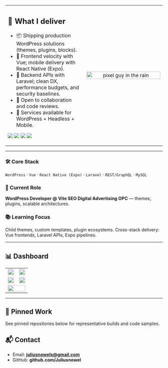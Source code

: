 <!-- HERO: two-column layout -->
<table width="100%">
  <tr>
    <td width="50%" valign="top">

<h2 align="left">🧭 What I deliver</h2>

- 📦 Shipping production WordPress solutions (themes, plugins, blocks).
- 🚀 Frontend velocity with Vue; mobile delivery with React Native (Expo).
- 🧰 Backend APIs with Laravel; clean DX, performance budgets, and security baselines.
- 🤝 Open to collaboration and code reviews.
- 🧾 Services available for WordPress + Headless + Mobile.

<!-- Social + contact badges -->
<p>
  <a href="mailto:juliusnowels@gmail.com"><img src="https://img.shields.io/badge/Gmail-DB4437?style=for-the-badge&logo=gmail&logoColor=white" /></a>
  <a href="https://github.com/Juliusnowel"><img src="https://img.shields.io/badge/GitHub-181717?style=for-the-badge&logo=github&logoColor=white" /></a>
  <a href="https://www.linkedin.com/"><img src="https://img.shields.io/badge/LinkedIn-0A66C2?style=for-the-badge&logo=linkedin&logoColor=white" /></a>
  <a href="#"><img src="https://komarev.com/ghpvc/?username=Juliusnowel&label=Profile%20Views&color=blue&style=for-the-badge" /></a>
</p>

</td>
<td width="50%" align="center" valign="middle">

<img src="https://media0.giphy.com/media/v1.Y2lkPTc5MGI3NjExanJtNjkzdmoyNXpuNmJkNmZ3eWFjb2tjOXVxZG1hMXRib3pieTIyOCZlcD12MV9pbnRlcm5hbF9naWZfYnlfaWQmY3Q9Zw/GghGKaZ8JeHJx0apQC/giphy.gif" alt="pixel guy in the rain" width="100%"/>

</td>
  </tr>
</table>

---

### 🛠️ Core Stack
`WordPress` · `Vue` · `React Native (Expo)` · `Laravel` · `REST/GraphQL` · `MySQL`

### 🎯 Current Role
**WordPress Developer @ Vite SEO Digital Advertising OPC** — themes, plugins, scalable architectures.

### 📚 Learning Focus
Child themes, custom templates, plugin ecosystems. Cross-stack delivery: Vue frontends, Laravel APIs, Expo pipelines.

---

## 📊 Dashboard

<!-- Row 1 -->
<table width="100%">
  <tr>
    <td width="50%" align="center" >
      <img src="https://github-readme-stats.vercel.app/api?username=Juliusnowel&show_icons=true&theme=tokyonight&hide_border=true&rank_icon=github" width="100%"/>
    </td>
    <td width="50%" align="center">
      <img src="https://github-readme-stats.vercel.app/api/top-langs/?username=Juliusnowel&layout=compact&theme=tokyonight&hide_border=true" width="100%"/>
    </td>
  </tr>

<!-- Row 2 -->
  <tr>
    <td width="50%" align="center">
      <img src="https://streak-stats.demolab.com?user=Juliusnowel&theme=tokyonight&hide_border=true" width="100%"/>
    </td>
    <td width="50%" align="center">
      <img src="https://github-readme-activity-graph.vercel.app/graph?username=Juliusnowel&theme=tokyo-night&hide_border=true" width="100%"/>
    </td>
  </tr>

<!-- Row 3: full-width -->
  <tr>
    <td colspan="2" align="center">
      <img src="https://github-profile-trophy.vercel.app/?username=Juliusnowel&theme=tokyonight&no-frame=true&row=1&column=6" width="100%"/>
    </td>
  </tr>
</table>

---

## 🔗 Pinned Work
See pinned repositories below for representative builds and code samples.

## 📬 Contact
- Email: **juliusnowels@gmail.com**
- GitHub: **github.com/Juliusnowel**

